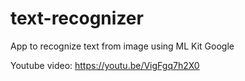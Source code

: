 # text-recognizer
App to recognize text from image using ML Kit Google

Youtube video: https://youtu.be/VigFgq7h2X0
